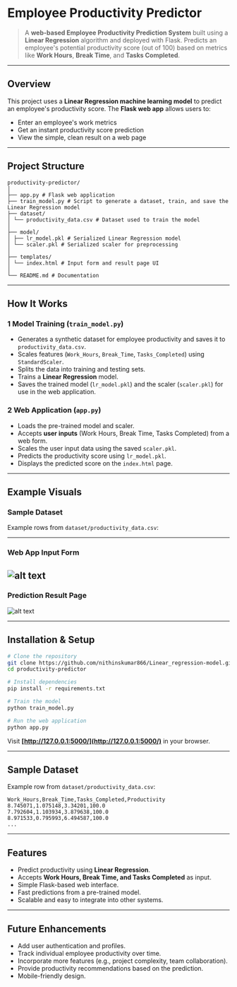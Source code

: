 # Employee Productivity Predictor

> A **web-based Employee Productivity Prediction System** built using a **Linear Regression** algorithm and deployed with Flask.
> Predicts an employee's potential productivity score (out of 100) based on metrics like **Work Hours**, **Break Time**, and **Tasks Completed**.

-----

## Overview

This project uses a **Linear Regression machine learning model** to predict an employee's productivity score.
The **Flask web app** allows users to:

  - Enter an employee's work metrics
  - Get an instant productivity score prediction
  - View the simple, clean result on a web page

-----

## Project Structure

```
productivity-predictor/
│
├── app.py # Flask web application
├── train_model.py # Script to generate a dataset, train, and save the Linear Regression model
├── dataset/
│ └── productivity_data.csv # Dataset used to train the model
│
├── model/
│ ├── lr_model.pkl # Serialized Linear Regression model
│ └── scaler.pkl # Serialized scaler for preprocessing
│
├── templates/
│ └── index.html # Input form and result page UI
│
└── README.md # Documentation
```

-----

## How It Works

### 1 Model Training (`train_model.py`)

  - Generates a synthetic dataset for employee productivity and saves it to `productivity_data.csv`.
  - Scales features (`Work_Hours`, `Break_Time`, `Tasks_Completed`) using `StandardScaler`.
  - Splits the data into training and testing sets.
  - Trains a **Linear Regression** model.
  - Saves the trained model (`lr_model.pkl`) and the scaler (`scaler.pkl`) for use in the web application.

### 2 Web Application (`app.py`)

  - Loads the pre-trained model and scaler.
  - Accepts **user inputs** (Work Hours, Break Time, Tasks Completed) from a web form.
  - Scales the user input data using the saved `scaler.pkl`.
  - Predicts the productivity score using `lr_model.pkl`.
  - Displays the predicted score on the `index.html` page.

-----

## Example Visuals

### Sample Dataset

Example rows from `dataset/productivity_data.csv`:

-----

### Web App Input Form
![alt text](image.png)
-----

### Prediction Result Page
![alt text](image-1.png)

-----

## Installation & Setup

```bash
# Clone the repository
git clone https://github.com/nithinskumar866/Linear_regression-model.git
cd productivity-predictor

# Install dependencies
pip install -r requirements.txt

# Train the model
python train_model.py

# Run the web application
python app.py
```

Visit **[http://127.0.0.1:5000/](http://127.0.0.1:5000/)** in your browser.

-----

## Sample Dataset

Example row from `dataset/productivity_data.csv`:

```csv
Work_Hours,Break_Time,Tasks_Completed,Productivity
8.745071,1.075148,3.34201,100.0
7.792604,1.103934,3.879638,100.0
8.971533,0.795993,6.494587,100.0
...
```

-----

## Features

  - Predict productivity using **Linear Regression**.
  - Accepts **Work Hours, Break Time, and Tasks Completed** as input.
  - Simple Flask-based web interface.
  - Fast predictions from a pre-trained model.
  - Scalable and easy to integrate into other systems.

-----

## Future Enhancements

  * Add user authentication and profiles.
  * Track individual employee productivity over time.
  * Incorporate more features (e.g., project complexity, team collaboration).
  * Provide productivity recommendations based on the prediction.
  * Mobile-friendly design.
